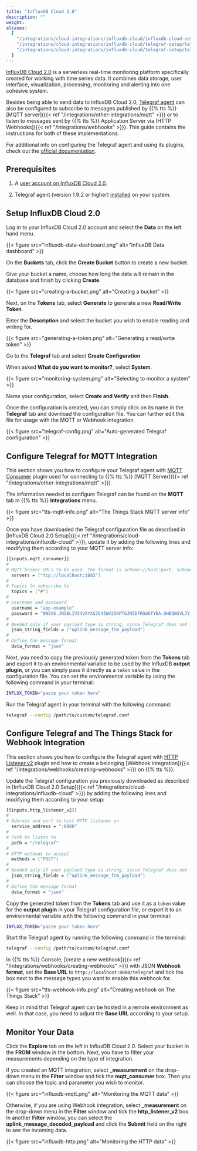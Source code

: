 ```yaml
---
title: "InfluxDB Cloud 2.0"
description: ""
weight:
aliases:
  [
    "/integrations/cloud-integrations/influxdb-cloud/influxdb-cloud-setup",
    "/integrations/cloud-integrations/influxdb-cloud/telegraf-setup/telegraf-mqtt-setup",
    "/integrations/cloud-integrations/influxdb-cloud/telegraf-setup/telegraf-http-setup",
  ]
---
```


[InfluxDB Cloud 2.0](https://v2.docs.influxdata.com/v2.0/get-started/) is a serverless real-time monitoring platform specifically created for working with time series data. It combines data storage, user interface, visualization, processing, monitoring and alerting into one cohesive system.

<!--more-->

Besides being able to send data to InfluxDB Cloud 2.0, [Telegraf agent](https://www.influxdata.com/time-series-platform/telegraf/) can also be configured to subscribe to messages published by {{% tts %}} [MQTT server]({{< ref "/integrations/other-integrations/mqtt" >}}) or to listen to messages sent by {{% tts %}} Application Server via [HTTP Webhooks]({{< ref "/integrations/webhooks" >}}). This guide contains the instructions for both of these implementations.

For additional info on configuring the Telegraf agent and using its plugins, check out the [official documentation](https://v2.docs.influxdata.com/v2.0/write-data/no-code/use-telegraf/).

## Prerequisites

1. A [user account on InfluxDB Cloud 2.0](https://cloud2.influxdata.com/signup).

2. Telegraf agent (version 1.9.2 or higher) [installed](https://portal.influxdata.com/downloads/) on your system.

## Setup InfluxDB Cloud 2.0

Log in to your InfluxDB Cloud 2.0 account and select the **Data** on the left hand menu.

{{< figure src="influxdb-data-dashboard.png" alt="InfluxDB Data dashboard" >}}

On the **Buckets** tab, click the **Create Bucket** button to create a new bucket.

Give your bucket a name, choose how long the data will remain in the database and finish by clicking **Create**.

{{< figure src="creating-a-bucket.png" alt="Creating a bucket" >}}

Next, on the **Tokens** tab, select **Generate** to generate a new **Read/Write Token**.

Enter the **Description** and select the bucket you wish to enable reading and writing for.

{{< figure src="generating-a-token.png" alt="Generating a read/write token" >}}

Go to the **Telegraf** tab and select **Create Configuration**.

When asked **What do you want to monitor?**, select **System**.

{{< figure src="monitoring-system.png" alt="Selecting to monitor a system" >}}

Name your configuration, select **Create and Verify** and then **Finish**.

Once the configuration is created, you can simply click on its name in the **Telegraf** tab and download the configuration file. You can further edit this file for usage with the MQTT or Webhook integration.

{{< figure src="telegraf-config.png" alt="Auto-generated Telegraf configuration" >}}

## Configure Telegraf for MQTT Integration

This section shows you how to configure your Telegraf agent with [MQTT Consumer](https://github.com/influxdata/telegraf/tree/master/plugins/inputs/mqtt_consumer) plugin used for connecting to {{% tts %}} [MQTT Server]({{< ref "/integrations/other-integrations/mqtt" >}}).

The information needed to configure Telegraf can be found on the **MQTT** tab in {{% tts %}} **Integrations** menu.

{{< figure src="tts-mqtt-info.png" alt="The Things Stack MQTT server info" >}}

Once you have downloaded the Telegraf configuration file as described in [InfluxDB Cloud 2.0 Setup]({{< ref "/integrations/cloud-integrations/influxdb-cloud" >}}), update it by adding the following lines and modifying them according to your MQTT server info:

```bash
[[inputs.mqtt_consumer]]
#
# MQTT broker URLs to be used. The format is scheme://host:port, schema can be tcp, ssl, or ws.
  servers = ["tcp://localhost:1883"]
#
# Topics to subscribe to
  topics = ["#"]
#
# Username and password
  username = "app-example"
  password = "NNSXS.JNSBLIV34VXYXS7D4ZWV2IKPTGJM3DFRGO6TYDA.OHBQWSVL7Y.........."
#
# Needed only if your payload type is string, since Telegraf does not forward data of this type by default
  json_string_fields = ["uplink_message_frm_payload"]
#
# Define the message format
  data_format = "json"
```

Next, you need to copy the previously generated token from the **Tokens** tab and export it to an environmental variable to be used by the InfluxDB **output plugin**, or you can simply pass it directly as a `token` value in the configuration file. You can set the environmental variable by using the following command in your terminal:

```bash
INFLUX_TOKEN="paste your token here"
```

Run the Telegraf agent in your terminal with the following command:

```bash
telegraf --config /path/to/custom/telegraf.conf
```

## Configure Telegraf and The Things Stack for Webhook Integration

This section shows you how to configure the Telegraf agent with [HTTP Listener v2](https://github.com/influxdata/telegraf/blob/master/plugins/inputs/http_listener_v2/) plugin and how to create a belonging [Webhook integration]({{< ref "/integrations/webhooks/creating-webhooks" >}}) on {{% tts %}}.

Update the Telegraf configuration you previously downloaded as described in [InfluxDB Cloud 2.0 Setup]({{< ref "/integrations/cloud-integrations/influxdb-cloud" >}}) by adding the following lines and modifying them according to your setup:

```bash
[[inputs.http_listener_v2]]
#
# Address and port to host HTTP listener on
  service_address = ":8080"
#
# Path to listen to
  path = "/telegraf"
#
# HTTP methods to accept
  methods = ["POST"]
#
# Needed only if your payload type is string, since Telegraf does not forward data of this type by default
  json_string_fields = ["uplink_message_frm_payload"]
#
# Define the message format
  data_format = "json"
```

Copy the generated token from the **Tokens** tab and use it as a `token` value for the **output plugin** in your Telegraf configuration file, or export it to an environmental variable with the following command in your terminal:

```bash
INFLUX_TOKEN="paste your token here"
```

Start the Telegraf agent by running the following command in the terminal:

```bash
telegraf --config /path/to/custom/telegraf.conf
```

In {{% tts %}} Console, [create a new webhook]({{< ref "/integrations/webhooks/creating-webhooks" >}}) with JSON **Webhook format**, set the **Base URL** to `http://localhost:8080/telegraf` and tick the box next to the message types you want to enable this webhook for.

{{< figure src="tts-webhook-info.png" alt="Creating webhook on The Things Stack" >}}

Keep in mind that Telegraf agent can be hosted in a remote environment as well. In that case, you need to adjust the **Base URL** according to your setup.

## Monitor Your Data

Click the **Explore** tab on the left in InfluxDB Cloud 2.0. Select your bucket in the **FROM** window in the bottom. Next, you have to filter your measurements depending on the type of integration.

If you created an MQTT integration, select **\_measurement** on the drop-down menu in the **Filter** window and tick the **mqtt_consumer** box. Then you can choose the topic and parameter you wish to monitor.

{{< figure src="influxdb-mqtt.png" alt="Monitoring the MQTT data" >}}

Otherwise, if you are using Webhook integration, select **\_measurement** on the drop-down menu in the **Filter** window and tick the **http_listener_v2** box. In another **Filter** window, you can select the **uplink_message_decoded_payload** and click the **Submit** field on the right to see the incoming data.

{{< figure src="influxdb-http.png" alt="Monitoring the HTTP data" >}}
